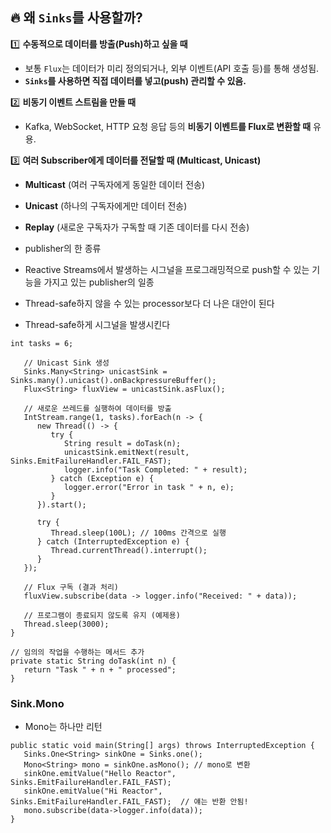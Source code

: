 ## 🔥 **왜 `Sinks`를 사용할까?**

1️⃣ **수동적으로 데이터를 방출(Push)하고 싶을 때**

- 보통 `Flux`는 데이터가 미리 정의되거나, 외부 이벤트(API 호출 등)를 통해 생성됨.
- **`Sinks`를 사용하면 직접 데이터를 넣고(push) 관리할 수 있음.**

2️⃣ **비동기 이벤트 스트림을 만들 때**

- Kafka, WebSocket, HTTP 요청 응답 등의 **비동기 이벤트를 Flux로 변환할 때** 유용.

3️⃣ **여러 Subscriber에게 데이터를 전달할 때 (Multicast, Unicast)**

- **Multicast** (여러 구독자에게 동일한 데이터 전송)
- **Unicast** (하나의 구독자에게만 데이터 전송)
- **Replay** (새로운 구독자가 구독할 때 기존 데이터를 다시 전송)

- publisher의 한 종류
- Reactive Streams에서 발생하는 시그널을 프로그래밍적으로 push할 수 있는 기능을 가지고 있는 publisher의 일종
- Thread-safe하지 않을 수 있는 processor보다 더 나은 대안이 된다
- Thread-safe하게 시그널을 발생시킨다

```
int tasks = 6;

   // Unicast Sink 생성
   Sinks.Many<String> unicastSink = Sinks.many().unicast().onBackpressureBuffer();
   Flux<String> fluxView = unicastSink.asFlux();

   // 새로운 쓰레드를 실행하여 데이터를 방출
   IntStream.range(1, tasks).forEach(n -> {
      new Thread(() -> {
         try {
            String result = doTask(n);
            unicastSink.emitNext(result, Sinks.EmitFailureHandler.FAIL_FAST);
            logger.info("Task Completed: " + result);
         } catch (Exception e) {
            logger.error("Error in task " + n, e);
         }
      }).start();

      try {
         Thread.sleep(100L); // 100ms 간격으로 실행
      } catch (InterruptedException e) {
         Thread.currentThread().interrupt();
      }
   });

   // Flux 구독 (결과 처리)
   fluxView.subscribe(data -> logger.info("Received: " + data));

   // 프로그램이 종료되지 않도록 유지 (예제용)
   Thread.sleep(3000);
}

// 임의의 작업을 수행하는 메서드 추가
private static String doTask(int n) {
   return "Task " + n + " processed";
}

```

### Sink.Mono

- Mono는 하나만 리턴

```
public static void main(String[] args) throws InterruptedException {
   Sinks.One<String> sinkOne = Sinks.one();
   Mono<String> mono = sinkOne.asMono(); // mono로 변환
   sinkOne.emitValue("Hello Reactor", Sinks.EmitFailureHandler.FAIL_FAST);
   sinkOne.emitValue("Hi Reactor", Sinks.EmitFailureHandler.FAIL_FAST);  // 얘는 반환 안됨!
   mono.subscribe(data->logger.info(data));
}
```
